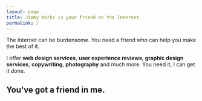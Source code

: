 ```yaml
---
layout: page
title: Jimmy Marks is your friend on the Internet
permalink: /
---
```


The Internet can be burdensome. You need a friend who can help you make the best of it.

I offer __web design services__, __user experience reviews__, __graphic design services__, __copywriting__, __photography__ and much more. You need it, I can get it done.

## You've got a friend in me.
